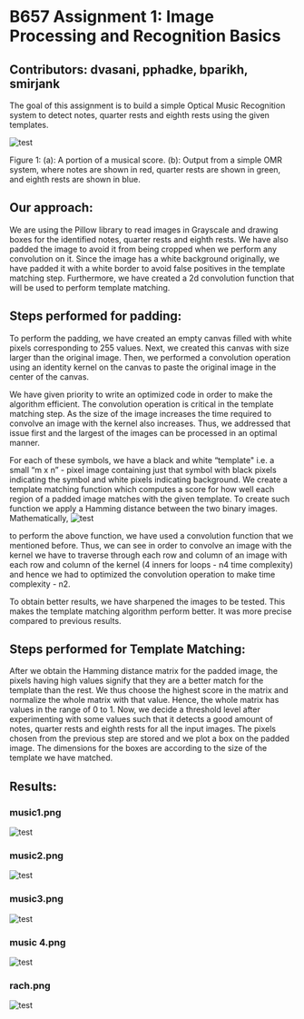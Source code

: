 
# B657 Assignment 1: Image Processing and Recognition Basics

## Contributors: dvasani, pphadke, bparikh, smirjank
The goal of this assignment is to build a simple Optical Music Recognition system to detect notes, quarter rests and eighth rests using the given templates. 

![test](https://github.com/dipam7/iu_computer_vision/blob/master/Assignment_1/aim.png)

Figure 1: (a): A portion of a musical score. (b): Output from a simple OMR system, where notes are shown in red, quarter rests are shown in green, and eighth rests are shown in blue.

## Our approach:
We are using the Pillow library to read images in Grayscale and drawing boxes for the identified notes, quarter rests and eighth rests. We have also padded the image to avoid it from being cropped when we perform any convolution on it. Since the image has a white background originally, we have padded it with a white border to avoid false positives in the template matching step. Furthermore, we have created a 2d convolution function that will be used to perform template matching. 

## Steps performed for padding:
To perform the padding, we have created an empty canvas filled with white pixels corresponding to 255 values. 
Next, we created this canvas with size larger than the original image.
Then, we performed a convolution operation using an identity kernel on the canvas to paste the original image in the center of the canvas.

We have given priority to write an optimized code in order to make the algorithm efficient. The convolution operation is critical in the template matching step. As the size of the image increases the time required to convolve an image with the kernel also increases. Thus, we addressed that issue first and the largest of the images can be processed in an optimal manner. 



For each of these symbols, we have a black and white “template" i.e. a small “m x n” - pixel image containing just that symbol with black pixels indicating the symbol and white pixels indicating background.
We create a template matching function which computes a score for how well each region of a padded image matches with the given template. To create such function we apply a Hamming distance between the two binary images.
Mathematically,
![test](https://github.com/dipam7/iu_computer_vision/blob/master/Assignment_1/equation.png)

to perform the above function, we have used a convolution function that we mentioned before.
Thus, we can see in order to convolve an image with the kernel we have to traverse through each row and column of an image with each row and column of the kernel (4 inners for loops - n4 time complexity) and hence we had to optimized the convolution operation to make time complexity - n2.

To obtain better results, we have sharpened the images to be tested. This makes the template matching algorithm perform better. It was more precise compared to previous results.

## Steps performed for Template Matching:
After we obtain the Hamming distance matrix for the padded image, the pixels having high values signify that they are a better match for the template than the rest. 
We thus choose the highest score in the matrix and normalize the whole matrix with that value. Hence, the whole matrix has values in the range of 0 to 1.
Now, we decide a threshold level after experimenting with some values such that it detects a good amount of notes, quarter rests and eighth rests for all the input images.
The pixels chosen from the previous step are stored and we plot a box on the padded image. The dimensions for the boxes are according to the size of the template we have matched. 

## Results:

### music1.png

![test](https://github.com/dipam7/iu_computer_vision/blob/master/Assignment_1/detected_music1.png)





### music2.png


![test](https://github.com/dipam7/iu_computer_vision/blob/master/Assignment_1/detected_music2.png)

### music3.png 


![test](https://github.com/dipam7/iu_computer_vision/blob/master/Assignment_1/detected_music3.png)
### music 4.png 

![test](https://github.com/dipam7/iu_computer_vision/blob/master/Assignment_1/detected_music4.png)




### rach.png


![test](https://github.com/dipam7/iu_computer_vision/blob/master/Assignment_1/detected_rach.png)
